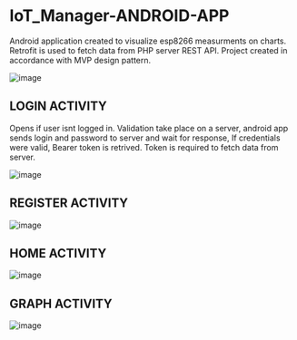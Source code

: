 # IoT_Manager-ANDROID-APP
Android application created to visualize esp8266 measurments on charts. Retrofit is used to fetch data from PHP server REST API. Project created in accordance with MVP design pattern.

![image](https://user-images.githubusercontent.com/83671766/189529598-0d4ce1dc-1e5e-47ca-863e-042dd3d3dfad.png)

<h2>LOGIN ACTIVITY </h2>
Opens if user isnt logged in. Validation take place on a server, android app sends login and password to server and wait for response, If credentials were valid, Bearer token is retrived.
Token is required to fetch data from server.

![image](https://user-images.githubusercontent.com/83671766/189605828-dc567900-7468-4184-aa9b-189e0852d08b.png)

<h2>REGISTER ACTIVITY </h2>

![image](https://user-images.githubusercontent.com/83671766/189537188-6c7afd9d-51b6-4084-99d2-527bfea523c4.png)

<h2>HOME ACTIVITY </h2>

![image](https://user-images.githubusercontent.com/83671766/189537248-abd97a55-6ec7-4897-8242-24bc44bc6ea0.png)

<h2>GRAPH ACTIVITY </h2>

![image](https://user-images.githubusercontent.com/83671766/189606734-acc3faf0-7083-410e-9a06-427d96e4bd97.png)
